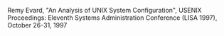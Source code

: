 Remy Evard, "An Analysis of UNIX System Configuration", USENIX Proceedings: Eleventh Systems Administration Conference (LISA 1997), October 26-31, 1997
